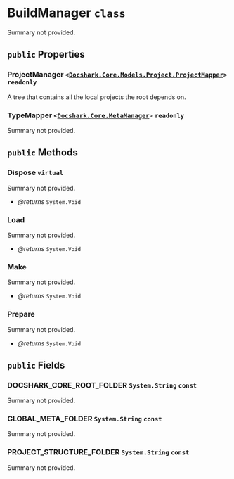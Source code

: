 # BuildManager `class`

Summary not provided.

## `public` Properties

### ProjectManager <code><<a href="./Models\Project\ProjectMapper.md">Docshark.Core.Models.Project.ProjectMapper</a>></code> `readonly`

A tree that contains all the local projects the root depends on.

### TypeMapper <code><<a href="./MetaManager.md">Docshark.Core.MetaManager</a>></code> `readonly`

Summary not provided.



## `public` Methods

### Dispose `virtual`

Summary not provided.

- *@returns* <code title="comments here">System.Void</code>

### Load

Summary not provided.

- *@returns* <code title="comments here">System.Void</code>

### Make

Summary not provided.

- *@returns* <code title="comments here">System.Void</code>

### Prepare

Summary not provided.

- *@returns* <code title="comments here">System.Void</code>

## `public` Fields

### DOCSHARK_CORE_ROOT_FOLDER <code title="comments here">System.String</code> `const`

Summary not provided.

### GLOBAL_META_FOLDER <code title="comments here">System.String</code> `const`

Summary not provided.

### PROJECT_STRUCTURE_FOLDER <code title="comments here">System.String</code> `const`

Summary not provided.